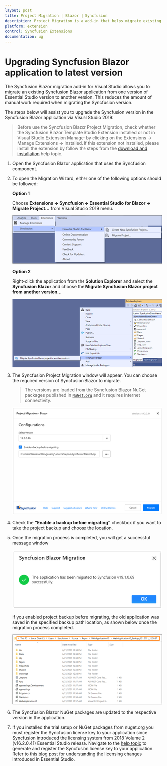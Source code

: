 ```yaml
---
layout: post
title: Project Migration | Blazor | Syncfusion
description: Project Migration is a add-in that helps migrate existing Syncfusion Blazor project from one Syncfusion version to another version
platform: extension
control: Syncfusion Extensions
documentation: ug
---
```


# Upgrading Syncfusion Blazor application to latest version

The Syncfusion Blazor migration add-in for Visual Studio allows you to migrate an existing Syncfusion Blazor application from one version of Essential Studio version to another version. This reduces the amount of manual work required when migrating the Syncfusion version.

The steps below will assist you to upgrade the Syncfusion version in the Syncfusion Blazor application via Visual Studio 2019:

> Before use the Syncfusion Blazor Project Migration, check whether the Syncfusion Blazor Template Studio Extension installed or not in Visual Studio Extension Manager by clicking on the Extensions -> Manage Extensions -> Installed. If this extension not installed, please install the extension by follow the steps from the [download and installation](https://blazor.syncfusion.com/documentation/visual-studio-integration/visual-studio-extensions/download-and-installation/) help topic.

1. Open the Syncfusion Blazor application that uses the Syncfusion component.

2. To open the Migration Wizard, either one of the following options should be followed:

    **Option 1**

    Choose **Extensions -> Syncfusion -> Essential Studio for Blazor -> Migrate Project…** from Visual Studio 2019 menu.

    ![MigrationMenu](images/MigrationMenu.PNG)

    **Option 2**

    Right-click the application from the **Solution Explorer** and select the **Syncfusion Blazor** and choose the **Migrate Syncfusion Blazor project from another version...**

    ![MigrationAddin](images/MigrationAddin.png)

3. The Syncfusion Project Migration window will appear. You can choose the required version of Syncfusion Blazor to migrate.

    > The versions are loaded from the Syncfusion Blazor NuGet packages published in [`NuGet.org`](https://www.nuget.org/packages?q=Tags%3A%22blazor%22syncfusion) and it requires internet connectivity.

    ![MigrationWizard](images/Migration.png)

4. Check the **“Enable a backup before migrating”** checkbox if you want to take the project backup and choose the location.

5. Once the migration process is completed, you will get a successful message window

    ![MigrationSuccessMessage](images/MigrationSuccess.png)

    If you enabled project backup before migrating, the old application was saved in the specified backup path location, as shown below once the migration process completed.

    ![MigrationBackupLocation](images/Backuplocation.png)

6. The Syncfusion Blazor NuGet packages are updated to the respective version in the application.

7. If you installed the trial setup or NuGet packages from nuget.org you must register the Syncfusion license key to your application since Syncfusion introduced the licensing system from 2018 Volume 2 (v16.2.0.41) Essential Studio release. Navigate to the [help topic](https://help.syncfusion.com/common/essential-studio/licensing/license-key#how-to-generate-syncfusion-license-key) to generate and register the Syncfusion license key to your application. Refer to this [blog](https://www.syncfusion.com/blogs/post/whats-new-in-2018-volume-2.aspx) post for understanding the licensing changes introduced in Essential Studio.